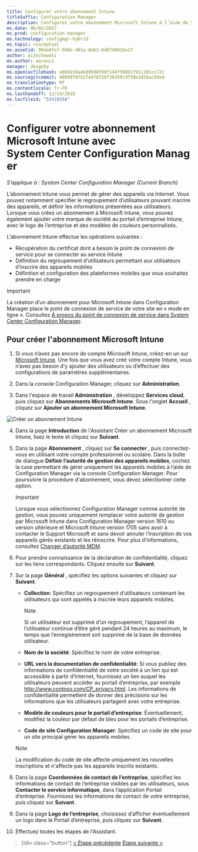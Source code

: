 ```yaml
---
title: Configurer votre abonnement Intune
titleSuffix: Configuration Manager
description: Configurez votre abonnement Microsoft Intune à l’aide de System Center Configuration Manager.
ms.date: 06/02/2017
ms.prod: configuration-manager
ms.technology: configmgr-hybrid
ms.topic: conceptual
ms.assetid: 99de8fe7-560e-401a-8ab2-6d87d091be17
author: aczechowski
ms.author: aaroncz
manager: dougeby
ms.openlocfilehash: a009159a4bd0588f80f140f588b17911101cc72c
ms.sourcegitcommit: 48098f9fb2f447672bf36d50c9f58a3d26acb9ed
ms.translationtype: MT
ms.contentlocale: fr-FR
ms.lasthandoff: 12/14/2018
ms.locfileid: "53418558"
---
```

# <a name="configure-your-intune-subscription-with-system-center-configuration-manager-and-microsoft-intune"></a>Configurer votre abonnement Microsoft Intune avec System Center Configuration Manager

*S’applique à : System Center Configuration Manager (Current Branch)*

L’abonnement Intune vous permet de gérer des appareils via Internet. Vous pouvez notamment spécifier le regroupement d’utilisateurs pouvant inscrire des appareils, et définir les informations présentées aux utilisateurs. Lorsque vous créez un abonnement à Microsoft Intune, vous pouvez également ajouter votre marque de société au portail d’entreprise Intune, avec le logo de l’entreprise et des modèles de couleurs personnalisés.

L’abonnement Intune effectue les opérations suivantes :

-   Récupération du certificat dont a besoin le point de connexion de service pour se connecter au service Intune
-   Définition du regroupement d’utilisateurs permettant aux utilisateurs d’inscrire des appareils mobiles
-   Définition et configuration des plateformes mobiles que vous souhaitez prendre en charge

> [!IMPORTANT]
>  La création d’un abonnement pour Microsoft Intune dans Configuration Manager place le point de connexion de service de votre site en « mode en ligne ». Consultez [À propos du point de connexion de service dans System Center Configuration Manager](../../core/servers/deploy/configure/about-the-service-connection-point.md).

## <a name="to-create-the-microsoft-intune-subscription"></a>Pour créer l'abonnement Microsoft Intune

1.  Si vous n’avez pas encore de compte Microsoft Intune, créez-en un sur [Microsoft Intune](http://go.microsoft.com/fwlink/?LinkID=258216).  Une fois que vous avez créé votre compte Intune, vous n’avez pas besoin d’y ajouter des utilisateurs ou d’effectuer des configurations de paramètres supplémentaires.

2.  Dans la console Configuration Manager, cliquez sur **Administration**.

3.  Dans l'espace de travail **Administration** , développez **Services cloud**, puis cliquez sur **Abonnements Microsoft Intune**. Sous l'onglet **Accueil** , cliquez sur **Ajouter un abonnement Microsoft Intune**.

![Créer un abonnement Intune](../media/mdm-set-intune.png)

4. Dans la page **Introduction** de l'Assistant Créer un abonnement Microsoft Intune, lisez le texte et cliquez sur **Suivant**.

5. Dans la page **Abonnement** , cliquez sur **Se connecter** , puis connectez-vous en utilisant votre compte professionnel ou scolaire. Dans la boîte de dialogue **Définir l’autorité de gestion des appareils mobiles**, cochez la case permettant de gérer uniquement les appareils mobiles à l’aide de Configuration Manager via la console Configuration Manager. Pour poursuivre la procédure d'abonnement, vous devez sélectionner cette option.

   > [!IMPORTANT]
   >  Lorsque vous sélectionnez Configuration Manager comme autorité de gestion, vous pouvez uniquement remplacer votre autorité de gestion par Microsoft Intune dans Configuration Manager version 1610 ou version ultérieure et Microsoft Intune version 1705 sans avoir à contacter le Support Microsoft et sans devoir annuler l’inscription de vos appareils gérés existants et les réinscrire. Pour plus d’informations, consultez [Changer d’autorité MDM](/sccm/mdm/deploy-use/change-mdm-authority).

6. Pour prendre connaissance de la déclaration de confidentialité, cliquez sur les liens correspondants. Cliquez ensuite sur **Suivant**.

7. Sur la page **Général** , spécifiez les options suivantes et cliquez sur **Suivant**.

   - **Collection**: Spécifiez un regroupement d’utilisateurs contenant les utilisateurs qui sont appelés à inscrire leurs appareils mobiles.

     > [!NOTE]
     >  Si un utilisateur est supprimé d’un regroupement, l’appareil de l’utilisateur continue d’être géré pendant 24 heures au maximum, le temps que l’enregistrement soit supprimé de la base de données utilisateur.

   - **Nom de la société**: Spécifiez le nom de votre entreprise.

   - **URL vers la documentation de confidentialité**: Si vous publiez des informations de confidentialité de votre société à un lien qui est accessible à partir d’Internet, fournissez un lien auquel les utilisateurs peuvent accéder au portail d’entreprise, par exemple http://www.contoso.com/CP_privacy.html. Les informations de confidentialité permettent de donner des précisions sur les informations que les utilisateurs partagent avec votre entreprise.

   - **Modèle de couleurs pour le portail d’entreprise**: Éventuellement, modifiez la couleur par défaut de bleu pour les portails d’entreprise.

   - **Code de site Configuration Manager**: Spécifiez un code de site pour un site principal gérer les appareils mobiles.

   > [!NOTE]
   >  La modification du code de site affecte uniquement les nouvelles inscriptions et n'affecte pas les appareils inscrits existants.

8. Dans la page **Coordonnées de contact de l’entreprise**, spécifiez les informations de contact de l’entreprise visibles par les utilisateurs, sous **Contacter le service informatique**, dans l’application Portail d’entreprise. Fournissez les informations de contact de votre entreprise, puis cliquez sur **Suivant**.

9. Dans la page **Logo de l’entreprise**, choisissez d’afficher éventuellement un logo dans le Portail d’entreprise, puis cliquez sur **Suivant**.

10. Effectuez toutes les étapes de l'Assistant.

> [!div class="button"]
> [< Étape précédente](confirm-dns.md) [Étape suivante >](terms-and-conditions.md)
